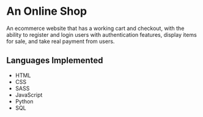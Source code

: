 # An Online Shop
An ecommerce website that has a working cart and checkout, with the ability to register and login users with authentication features, display items for sale, and take real payment from users. 
## Languages Implemented
- HTML
- CSS
- SASS
- JavaScript
- Python
- SQL
